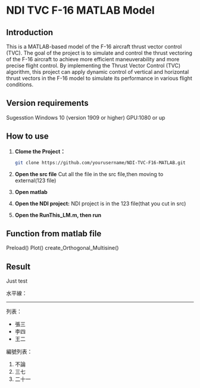 # NDI TVC F-16 MATLAB Model

## Introduction

This is a MATLAB-based model of the F-16 aircraft thrust vector control (TVC). The goal of the project is to simulate and control the thrust vectoring of the F-16 aircraft to achieve more efficient maneuverability and more precise flight control. By implementing the Thrust Vector Control (TVC) algorithm, this project can apply dynamic control of vertical and horizontal thrust vectors in the F-16 model to simulate its performance in various flight conditions.

## Version requirements
Sugesstion
Windows 10 (version 1909 or higher)
GPU:1080 or up  

## How to use

1. **Clome the Project：**
   ```bash
   git clone https://github.com/yourusername/NDI-TVC-F16-MATLAB.git
2. **Open the src file**
   Cut all the file in the src file,then moving to external(123 file)  
3. **Open matlab**
   
4. **Open the NDI project:**
   NDI project is in the 123 file(that you cut in src) 
5. **Open the RunThis_LM.m, then run**

## Function from matlab file

Preload()
Plot()
create_Orthogonal_Multisine()

## Result


















Just test
<p>水平線：</p>

<hr />

<p>列表：</p>

<ul>
<li>張三</li>
<li>李四</li>
<li>王二</li>
</ul>

<p>編號列表：</p>

<ol>
<li>不論</li>
<li>三七</li>
<li>二十一</li>
</ol>


